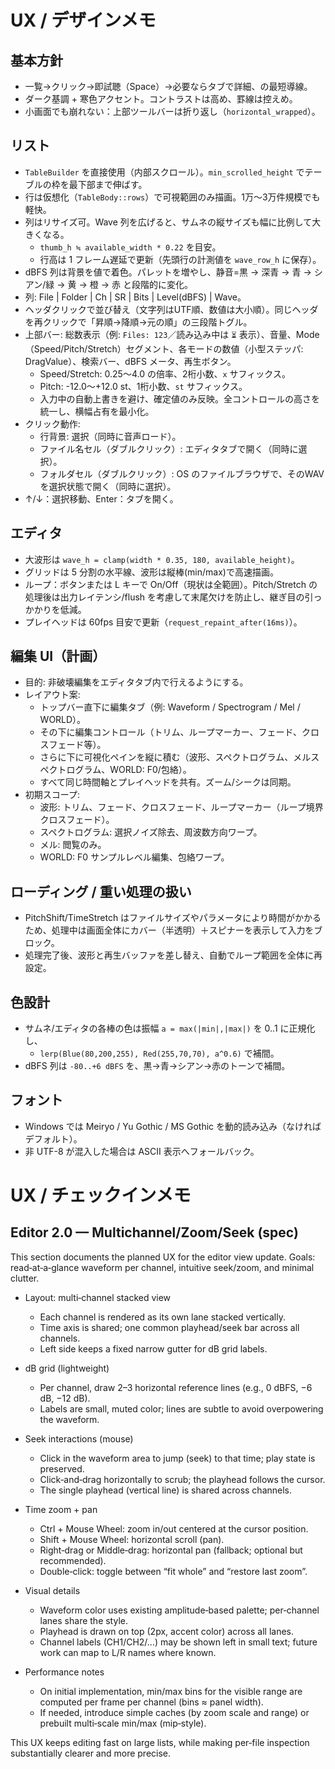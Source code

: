 # UX / デザインメモ

## 基本方針
- 一覧→クリック→即試聴（Space）→必要ならタブで詳細、の最短導線。
- ダーク基調 + 寒色アクセント。コントラストは高め、罫線は控えめ。
- 小画面でも崩れない：上部ツールバーは折り返し（`horizontal_wrapped`）。

## リスト
- `TableBuilder` を直接使用（内部スクロール）。`min_scrolled_height` でテーブルの枠を最下部まで伸ばす。
- 行は仮想化（`TableBody::rows`）で可視範囲のみ描画。1万〜3万件規模でも軽快。
- 列はリサイズ可。Wave 列を広げると、サムネの縦サイズも幅に比例して大きくなる。
  - `thumb_h ≒ available_width * 0.22` を目安。
  - 行高は 1 フレーム遅延で更新（先頭行の計測値を `wave_row_h` に保存）。
- dBFS 列は背景を値で着色。パレットを増やし、静音=黒 → 深青 → 青 → シアン/緑 → 黄 → 橙 → 赤 と段階的に変化。
- 列: File | Folder | Ch | SR | Bits | Level(dBFS) | Wave。
- ヘッダクリックで並び替え（文字列はUTF順、数値は大小順）。同じヘッダを再クリックで「昇順→降順→元の順」の三段階トグル。
- 上部バー: 総数表示（例: `Files: 123`／読み込み中は `⏳` 表示）、音量、Mode（Speed/Pitch/Stretch）セグメント、各モードの数値（小型ステッパ: DragValue）、検索バー、dBFS メータ、再生ボタン。
  - Speed/Stretch: 0.25〜4.0 の倍率、2桁小数、`x` サフィックス。
  - Pitch: -12.0〜+12.0 st、1桁小数、`st` サフィックス。
  - 入力中の自動上書きを避け、確定値のみ反映。全コントロールの高さを統一し、横幅占有を最小化。
- クリック動作:
  - 行背景: 選択（同時に音声ロード）。
  - ファイル名セル（ダブルクリック）: エディタタブで開く（同時に選択）。
  - フォルダセル（ダブルクリック）: OS のファイルブラウザで、そのWAVを選択状態で開く（同時に選択）。
- ↑/↓：選択移動、Enter：タブを開く。

## エディタ
- 大波形は `wave_h = clamp(width * 0.35, 180, available_height)`。
- グリッドは 5 分割の水平線、波形は縦棒(min/max)で高速描画。
- ループ：ボタンまたは L キーで On/Off（現状は全範囲）。Pitch/Stretch の処理後は出力レイテンシ/flush を考慮して末尾欠けを防止し、継ぎ目の引っかかりを低減。
- プレイヘッドは 60fps 目安で更新（`request_repaint_after(16ms)`）。

## 編集 UI（計画）
- 目的: 非破壊編集をエディタタブ内で行えるようにする。
- レイアウト案:
  - トップバー直下に編集タブ（例: Waveform / Spectrogram / Mel / WORLD）。
  - その下に編集コントロール（トリム、ループマーカー、フェード、クロスフェード等）。
  - さらに下に可視化ペインを縦に積む（波形、スペクトログラム、メルスペクトログラム、WORLD: F0/包絡）。
  - すべて同じ時間軸とプレイヘッドを共有。ズーム/シークは同期。
- 初期スコープ:
  - 波形: トリム、フェード、クロスフェード、ループマーカー（ループ境界クロスフェード）。
  - スペクトログラム: 選択ノイズ除去、周波数方向ワープ。
  - メル: 閲覧のみ。
  - WORLD: F0 サンプルレベル編集、包絡ワープ。

## ローディング / 重い処理の扱い
- PitchShift/TimeStretch はファイルサイズやパラメータにより時間がかかるため、処理中は画面全体にカバー（半透明）＋スピナーを表示して入力をブロック。
- 処理完了後、波形と再生バッファを差し替え、自動でループ範囲を全体に再設定。

## 色設計
- サムネ/エディタの各棒の色は振幅 `a = max(|min|,|max|)` を 0..1 に正規化し、
  - `lerp(Blue(80,200,255), Red(255,70,70), a^0.6)` で補間。
- dBFS 列は `-80..+6 dBFS` を、黒→青→シアン→赤のトーンで補間。

## フォント
- Windows では Meiryo / Yu Gothic / MS Gothic を動的読み込み（なければデフォルト）。
- 非 UTF-8 が混入した場合は ASCII 表示へフォールバック。
# UX / チェックインメモ

## Editor 2.0 — Multichannel/Zoom/Seek (spec)

This section documents the planned UX for the editor view update. Goals: read‑at‑a‑glance waveform per channel, intuitive seek/zoom, and minimal clutter.

- Layout: multi‑channel stacked view
  - Each channel is rendered as its own lane stacked vertically.
  - Time axis is shared; one common playhead/seek bar across all channels.
  - Left side keeps a fixed narrow gutter for dB grid labels.

- dB grid (lightweight)
  - Per channel, draw 2–3 horizontal reference lines (e.g., 0 dBFS, −6 dB, −12 dB).
  - Labels are small, muted color; lines are subtle to avoid overpowering the waveform.

- Seek interactions (mouse)
  - Click in the waveform area to jump (seek) to that time; play state is preserved.
  - Click‑and‑drag horizontally to scrub; the playhead follows the cursor.
  - The single playhead (vertical line) is shared across channels.

- Time zoom + pan
  - Ctrl + Mouse Wheel: zoom in/out centered at the cursor position.
  - Shift + Mouse Wheel: horizontal scroll (pan).
  - Right‑drag or Middle‑drag: horizontal pan (fallback; optional but recommended).
  - Double‑click: toggle between “fit whole” and “restore last zoom”.

- Visual details
  - Waveform color uses existing amplitude‑based palette; per‑channel lanes share the style.
  - Playhead is drawn on top (2px, accent color) across all lanes.
  - Channel labels (CH1/CH2/…) may be shown left in small text; future work can map to L/R names where known.

- Performance notes
  - On initial implementation, min/max bins for the visible range are computed per frame per channel (bins ≈ panel width).
  - If needed, introduce simple caches (by zoom scale and range) or prebuilt multi‑scale min/max (mip‑style).

This UX keeps editing fast on large lists, while making per‑file inspection substantially clearer and more precise.
